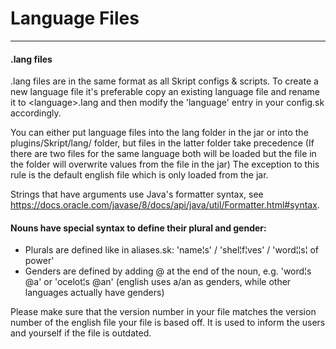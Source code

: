 <!---
      This file is part of Skript.

     Skript is free software: you can redistribute it and/or modify
     it under the terms of the GNU General Public License as published by
     the Free Software Foundation, either version 3 of the License, or
     (at your option) any later version.

     Skript is distributed in the hope that it will be useful,
     but WITHOUT ANY WARRANTY; without even the implied warranty of
     MERCHANTABILITY or FITNESS FOR A PARTICULAR PURPOSE.  See the
     GNU General Public License for more details.

     You should have received a copy of the GNU General Public License
     along with Skript.  If not, see <http://www.gnu.org/licenses/>.

    Copyright Peter Güttinger, SkriptLang team and contributors
-->

# Language Files
---

#### .lang files

.lang files are in the same format as all Skript configs & scripts.
To create a new language file it's preferable copy an existing language file and rename it to \<language>.lang
and then modify the 'language' entry in your config.sk accordingly.

You can either put language files into the lang folder in the jar or into the plugins/Skript/lang/ folder, but files in the latter folder take precedence
(If there are two files for the same language both will be loaded but the file in the folder will overwrite values from the file in the jar)
The exception to this rule is the default english file which is only loaded from the jar.

Strings that have arguments use Java's formatter syntax, see https://docs.oracle.com/javase/8/docs/api/java/util/Formatter.html#syntax.

#### Nouns have special syntax to define their plural and gender:
-	Plurals are defined like in aliases.sk: 'name¦s' / 'shel¦f¦ves' / 'word¦¦s¦ of power'
-	Genders are defined by adding @<gender> at the end of the noun, e.g. 'word¦s @a' or 'ocelot¦s @an'
	 (english uses a/an as genders, while other languages actually have genders)

Please make sure that the version number in your file matches the version number of the english file your
file is based off. It is used to inform the users and yourself if the file is outdated.
